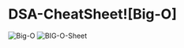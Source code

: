  # DSA-CheatSheet![Big-O]
![Big-O](https://user-images.githubusercontent.com/85002425/147708498-fbb2c5aa-d51b-4ad9-93a4-20c5643b7f8f.jpeg)
![BIG-O-Sheet](https://user-images.githubusercontent.com/85002425/147708502-fdf37a69-bb65-4e31-b26c-8321ce2fc6b9.png)
